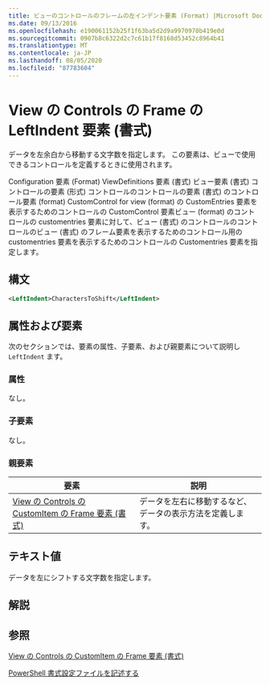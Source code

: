 ```yaml
---
title: ビューのコントロールのフレームの左インデント要素 (Format) |Microsoft Docs
ms.date: 09/13/2016
ms.openlocfilehash: e190061152b25f1f63ba5d2d9a9970970b419e0d
ms.sourcegitcommit: 0907b8c6322d2c7c61b17f8168d53452c8964b41
ms.translationtype: MT
ms.contentlocale: ja-JP
ms.lasthandoff: 08/05/2020
ms.locfileid: "87783604"
---
```

# <a name="leftindent-element-for-frame-for-controls-for-view-format"></a>View の Controls の Frame の LeftIndent 要素 (書式)

データを左余白から移動する文字数を指定します。 この要素は、ビューで使用できるコントロールを定義するときに使用されます。

Configuration 要素 (Format) ViewDefinitions 要素 (書式) ビュー要素 (書式) コントロールの要素 (形式) コントロールのコントロールの要素 (書式) のコントロール要素 (format) CustomControl for view (format) の CustomEntries 要素を表示するためのコントロールの CustomControl 要素ビュー (format) のコントロールの customentries 要素に対して、ビュー (書式) のコントロールのコントロールのビュー (書式) のフレーム要素を表示するためのコントロール用の customentries 要素を表示するためのコントロールの Customentries 要素を指定します。

## <a name="syntax"></a>構文

```xml
<LeftIndent>CharactersToShift</LeftIndent>
```

## <a name="attributes-and-elements"></a>属性および要素

次のセクションでは、要素の属性、子要素、および親要素について説明し `LeftIndent` ます。

### <a name="attributes"></a>属性

なし。

### <a name="child-elements"></a>子要素

なし。

### <a name="parent-elements"></a>親要素

|要素|説明|
|-------------|-----------------|
|[View の Controls の CustomItem の Frame 要素 (書式)](./frame-element-for-customitem-for-controls-for-view-format.md)|データを左右に移動するなど、データの表示方法を定義します。|

## <a name="text-value"></a>テキスト値

データを左にシフトする文字数を指定します。

## <a name="remarks"></a>解説

## <a name="see-also"></a>参照

[View の Controls の CustomItem の Frame 要素 (書式)](./frame-element-for-customitem-for-controls-for-view-format.md)

[PowerShell 書式設定ファイルを記述する](./writing-a-powershell-formatting-file.md)
